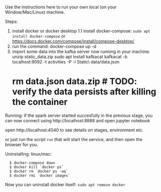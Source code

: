 Use the instructions here to run your own local (on your Window/Mac/Linux) machine.

Steps:
1. install docker  or docker desktop
1.1 install docker-compose: `sudo apt install docker-compose` or https://docs.docker.com/compose/install/compose-desktop/
2. run the command: docker-compose up -d
3. import some data into the kafka server now running in your machine.
   unzip static_data.zip
   sudo apt install kafkacat
   kafkacat -b localhost:9092 -t activities -P  -l Static\ data/data.json
   # rm data.json data.zip # TODO: verify the data persists after killing the container
   
   


Running:
if the spark server started succesfully in the previous stage, you can now connect using http://localhost:8888 and open jupyter notebook

open  http://localhost:4040 to see details on stages, environment etc.

 or just run the script `run` that will start the service, and then open the browser for you.


Uninstalling:
linux/mac: 
```
  $ docker-compose down
  $ docker kill `docker ps`
  $ docker rm `docker ps -aq`
  $ docker rmi `docker images`
```
Now you can uninstall docker itself:
`sudo apt remove docker`
  
 
